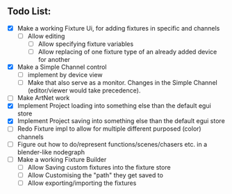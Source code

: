 Todo List:
----------
- [x] Make a working Fixture Ui, for adding fixtures in specific and channels
  - [ ] Allow editing
    - [ ] Allow specifying fixture variables
    - [ ] Allow replacing of one fixture type of an already added device for another
- [x] Make a Simple Channel control
  - [ ] implement by device view
  - [ ] Make that also serve as a monitor. Changes in the Simple Channel (editor/viewer would take precedence).
- [ ] Make ArtNet work
- [x] Implement Project loading into something else than the default egui store
- [x] Implement Project saving into something else than the default egui store
- [ ] Redo Fixture impl to allow for multiple different purposed (color) channels
- [ ] Figure out how to do/represent functions/scenes/chasers etc. in a blender-like nodegraph
- [ ] Make a working Fixture Builder
  - [ ] Allow Saving custom fixtures into the fixture store
  - [ ] Allow Customising the "path" they get saved to
  - [ ] Allow exporting/importing the fixtures
